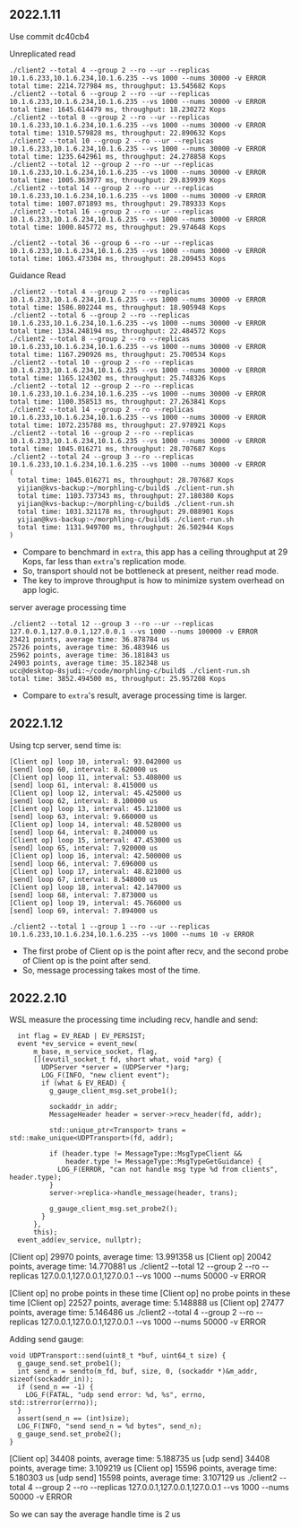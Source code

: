 ## 2022.1.11

Use commit dc40cb4

Unreplicated read
```
./client2 --total 4 --group 2 --ro --ur --replicas 10.1.6.233,10.1.6.234,10.1.6.235 --vs 1000 --nums 30000 -v ERROR
total time: 2214.727984 ms, throughput: 13.545682 Kops
./client2 --total 6 --group 2 --ro --ur --replicas 10.1.6.233,10.1.6.234,10.1.6.235 --vs 1000 --nums 30000 -v ERROR
total time: 1645.614479 ms, throughput: 18.230272 Kops
./client2 --total 8 --group 2 --ro --ur --replicas 10.1.6.233,10.1.6.234,10.1.6.235 --vs 1000 --nums 30000 -v ERROR
total time: 1310.579828 ms, throughput: 22.890632 Kops
./client2 --total 10 --group 2 --ro --ur --replicas 10.1.6.233,10.1.6.234,10.1.6.235 --vs 1000 --nums 30000 -v ERROR
total time: 1235.642961 ms, throughput: 24.278858 Kops
./client2 --total 12 --group 2 --ro --ur --replicas 10.1.6.233,10.1.6.234,10.1.6.235 --vs 1000 --nums 30000 -v ERROR
total time: 1005.363977 ms, throughput: 29.839939 Kops
./client2 --total 14 --group 2 --ro --ur --replicas 10.1.6.233,10.1.6.234,10.1.6.235 --vs 1000 --nums 30000 -v ERROR
total time: 1007.071893 ms, throughput: 29.789333 Kops
./client2 --total 16 --group 2 --ro --ur --replicas 10.1.6.233,10.1.6.234,10.1.6.235 --vs 1000 --nums 30000 -v ERROR
total time: 1000.845772 ms, throughput: 29.974648 Kops

./client2 --total 36 --group 6 --ro --ur --replicas 10.1.6.233,10.1.6.234,10.1.6.235 --vs 1000 --nums 30000 -v ERROR
total time: 1063.473304 ms, throughput: 28.209453 Kops
```

Guidance Read
```
./client2 --total 4 --group 2 --ro --replicas 10.1.6.233,10.1.6.234,10.1.6.235 --vs 1000 --nums 30000 -v ERROR
total time: 1586.802244 ms, throughput: 18.905948 Kops
./client2 --total 6 --group 2 --ro --replicas 10.1.6.233,10.1.6.234,10.1.6.235 --vs 1000 --nums 30000 -v ERROR
total time: 1334.248194 ms, throughput: 22.484572 Kops
./client2 --total 8 --group 2 --ro --replicas 10.1.6.233,10.1.6.234,10.1.6.235 --vs 1000 --nums 30000 -v ERROR
total time: 1167.290926 ms, throughput: 25.700534 Kops
./client2 --total 10 --group 2 --ro --replicas 10.1.6.233,10.1.6.234,10.1.6.235 --vs 1000 --nums 30000 -v ERROR
total time: 1165.124302 ms, throughput: 25.748326 Kops
./client2 --total 12 --group 2 --ro --replicas 10.1.6.233,10.1.6.234,10.1.6.235 --vs 1000 --nums 30000 -v ERROR
total time: 1100.358513 ms, throughput: 27.263841 Kops
./client2 --total 14 --group 2 --ro --replicas 10.1.6.233,10.1.6.234,10.1.6.235 --vs 1000 --nums 30000 -v ERROR
total time: 1072.235788 ms, throughput: 27.978921 Kops
./client2 --total 16 --group 2 --ro --replicas 10.1.6.233,10.1.6.234,10.1.6.235 --vs 1000 --nums 30000 -v ERROR
total time: 1045.016271 ms, throughput: 28.707687 Kops
./client2 --total 24 --group 3 --ro --replicas 10.1.6.233,10.1.6.234,10.1.6.235 --vs 1000 --nums 30000 -v ERROR
(
  total time: 1045.016271 ms, throughput: 28.707687 Kops
  yijian@kvs-backup:~/morphling-c/build$ ./client-run.sh
  total time: 1103.737343 ms, throughput: 27.180380 Kops
  yijian@kvs-backup:~/morphling-c/build$ ./client-run.sh
  total time: 1031.321178 ms, throughput: 29.088901 Kops
  yijian@kvs-backup:~/morphling-c/build$ ./client-run.sh
  total time: 1131.949700 ms, throughput: 26.502944 Kops
)
```

* Compare to benchmard in `extra`, this app has a ceiling throughput at 29 Kops, far less than `extra`'s replication mode.
* So, transport should not be bottleneck at present, neither read mode.
* The key to improve throughput is how to minimize system overhead on app logic.

server average processing time
```
./client2 --total 12 --group 3 --ro --ur --replicas 127.0.0.1,127.0.0.1,127.0.0.1 --vs 1000 --nums 100000 -v ERROR
23421 points, average time: 36.878784 us
25726 points, average time: 36.483946 us
25962 points, average time: 36.181843 us
24903 points, average time: 35.182348 us
ucc@desktop-8sjudi:~/code/morphling-c/build$ ./client-run.sh
total time: 3852.494500 ms, throughput: 25.957208 Kops
```
* Compare to `extra`'s result, average processing time is larger.

## 2022.1.12

Using tcp server, send time is:
```
[Client op] loop 10, interval: 93.042000 us
[send] loop 60, interval: 8.620000 us
[Client op] loop 11, interval: 53.408000 us
[send] loop 61, interval: 8.415000 us
[Client op] loop 12, interval: 45.425000 us
[send] loop 62, interval: 8.100000 us
[Client op] loop 13, interval: 45.121000 us
[send] loop 63, interval: 9.660000 us
[Client op] loop 14, interval: 48.528000 us
[send] loop 64, interval: 8.240000 us
[Client op] loop 15, interval: 47.453000 us
[send] loop 65, interval: 7.920000 us
[Client op] loop 16, interval: 42.500000 us
[send] loop 66, interval: 7.696000 us
[Client op] loop 17, interval: 48.821000 us
[send] loop 67, interval: 8.548000 us
[Client op] loop 18, interval: 42.147000 us
[send] loop 68, interval: 7.873000 us
[Client op] loop 19, interval: 45.766000 us
[send] loop 69, interval: 7.894000 us

./client2 --total 1 --group 1 --ro --ur --replicas 10.1.6.233,10.1.6.234,10.1.6.235 --vs 1000 --nums 10 -v ERROR
```

* The first probe of Client op is the point after recv, and the second probe of Client op is the point after send.
* So, message processing takes most of the time.


## 2022.2.10
WSL measure the processing time including recv, handle and send:
```
  int flag = EV_READ | EV_PERSIST;
  event *ev_service = event_new(
      m_base, m_service_socket, flag,
      [](evutil_socket_t fd, short what, void *arg) {
        UDPServer *server = (UDPServer *)arg;
        LOG_F(INFO, "new client event");
        if (what & EV_READ) {
          g_gauge_client_msg.set_probe1();

          sockaddr_in addr;
          MessageHeader header = server->recv_header(fd, addr);

          std::unique_ptr<Transport> trans = std::make_unique<UDPTransport>(fd, addr);

          if (header.type != MessageType::MsgTypeClient &&
              header.type != MessageType::MsgTypeGetGuidance) {
            LOG_F(ERROR, "can not handle msg type %d from clients", header.type);
          }
          server->replica->handle_message(header, trans);

          g_gauge_client_msg.set_probe2();
        }
      },
      this);
  event_add(ev_service, nullptr);
```
[Client op] 29970 points, average time: 13.991358 us
[Client op] 20042 points, average time: 14.770881 us
./client2 --total 12 --group 2 --ro --replicas 127.0.0.1,127.0.0.1,127.0.0.1 --vs 1000 --nums 50000 -v ERROR


[Client op] no probe points in these time
[Client op] no probe points in these time
[Client op] 22527 points, average time: 5.148888 us
[Client op] 27477 points, average time: 5.146486 us
./client2 --total 4 --group 2 --ro --replicas 127.0.0.1,127.0.0.1,127.0.0.1 --vs 1000 --nums 50000 -v ERROR


Adding send gauge:
```
void UDPTransport::send(uint8_t *buf, uint64_t size) {
  g_gauge_send.set_probe1();
  int send_n = sendto(m_fd, buf, size, 0, (sockaddr *)&m_addr, sizeof(sockaddr_in));
  if (send_n == -1) {
    LOG_F(FATAL, "udp send error: %d, %s", errno, std::strerror(errno));
  }
  assert(send_n == (int)size);
  LOG_F(INFO, "send send_n = %d bytes", send_n);
  g_gauge_send.set_probe2();
}
```
[Client op] 34408 points, average time: 5.188735 us
[udp send] 34408 points, average time: 3.109219 us
[Client op] 15596 points, average time: 5.180303 us
[udp send] 15598 points, average time: 3.107129 us
./client2 --total 4 --group 2 --ro --replicas 127.0.0.1,127.0.0.1,127.0.0.1 --vs 1000 --nums 50000 -v ERROR

So we can say the average handle time is 2 us
